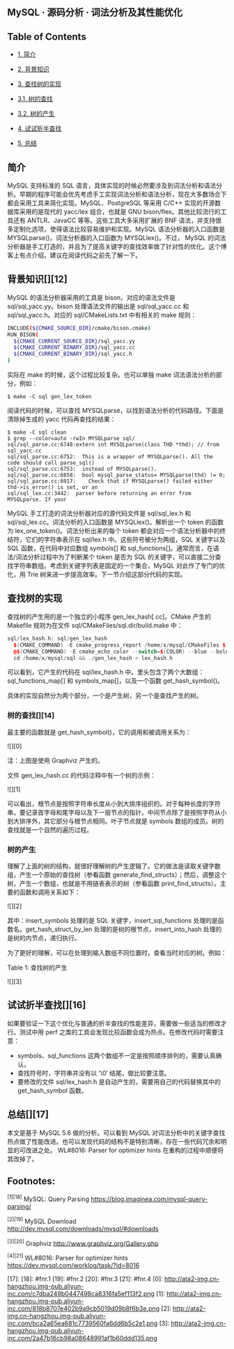 ## MySQL · 源码分析 · 词法分析及其性能优化


     
## Table of Contents


* [1. 简介][4]
* [2. 背景知识][5]
* [3. 查找树的实现][6]

* [3.1. 树的查找][7]
* [3.2. 树的产生][8]



* [4. 试试折半查找][9]
* [5. 总结][10]



## 简介[][11]



MySQL 支持标准的 SQL 语言，具体实现的时候必然要涉及到词法分析和语法分析。早期的程序可能会优先考虑手工实现词法分析和语法分析，现在大多数场合下都会采用工具来简化实现。MySQL、PostgreSQL 等采用  C/C++ 实现的开源数据库采用的是现代的 yacc/lex 组合，也就是 GNU bison/flex。其他比较流行的工具还有 ANTLR、JavaCC 等等。这些工具大多采用扩展的 BNF 语法，并支持很多定制化选项，使得语法比较容易维护和实现。MySQL 语法分析器的入口函数是 MYSQLparse()，词法分析器的入口函数为 MYSQLlex()。不过， MySQL 的词法分析器是手工打造的，并且为了提高关键字的查找效率做了针对性的优化。这个博客上有点介绍，建议在阅读代码之前先了解一下。  

## 背景知识[][12]



MySQL 的语法分析器采用的工具是 bison，对应的语法文件是 sql/sql_yacc.yy。bison 处理语法文件的输出是 sql/sql_yacc.cc 和 sql/sql_yacc.h。对应的 sql/CMakeLists.txt 中有相关的 make 规则：  

```bash
INCLUDE(${CMAKE_SOURCE_DIR}/cmake/bison.cmake)
RUN_BISON(
  ${CMAKE_CURRENT_SOURCE_DIR}/sql_yacc.yy 
  ${CMAKE_CURRENT_BINARY_DIR}/sql_yacc.cc
  ${CMAKE_CURRENT_BINARY_DIR}/sql_yacc.h
)

```


实际在 make 的时候，这个过程比较复杂。也可以单独 make 词法语法分析的部分，例如：  

```LANG
$ make -C sql gen_lex_token

```


阅读代码的时候，可以查找 MYSQLparse，以找到语法分析的代码路径。下面是清除掉生成的 yacc 代码再查找的结果：  

```LANG
$ make -C sql clean
$ grep --color=auto -rwIn MYSQLparse sql/
sql/sql_parse.cc:6748:extern int MYSQLparse(class THD *thd); // from sql_yacc.cc
sql/sql_parse.cc:6752:  This is a wrapper of MYSQLparse(). All the code should call parse_sql()
sql/sql_parse.cc:6753:  instead of MYSQLparse().
sql/sql_parse.cc:6858:  bool mysql_parse_status= MYSQLparse(thd) != 0;
sql/sql_parse.cc:6917:    Check that if MYSQLparse() failed either thd->is_error() is set, or an
sql/sql_lex.cc:3442:  parser before returning an error from MYSQLparse. If your

```


MySQL 手工打造的词法分析器对应的源代码文件是 sql/sql_lex.h 和 sql/sql_lex.cc。词法分析的入口函数是 MYSQLlex()。解析出一个 token 的函数为 lex_one_token()。词法分析出来的每个 token 都会对应一个语法分析器中的终结符，它们的字符串表示在 sql/lex.h 中。这些符号被分为两组，SQL 关键字以及 SQL 函数，在代码中对应数组 symbols[] 和 sql_functions[]。通常而言，在语法/词法分析过程中为了判断某个 token 是否为 SQL 的关键字，可以直接二分查找字符串数组。考虑到关键字列表是固定的一个集合，MySQL 对此作了专门的优化，用 Trie 树来进一步提高效率。下一节介绍这部分代码的实现。  

## 查找树的实现[][13]



查找树的产生用的是一个独立的小程序 gen_lex_hash[.cc]。CMake 产生的 Makefile 规则为在文件 sql/CMakeFiles/sql.dir/build.make 中：  

```cpp
sql/lex_hash.h: sql/gen_lex_hash
  $(CMAKE_COMMAND) -E cmake_progress_report /home/x/mysql/CMakeFiles $(CMAKE_PROGRESS_153)
  @$(CMAKE_COMMAND) -E cmake_echo_color --switch=$(COLOR) --blue --bold "Generating lex_hash.h"
  cd /home/x/mysql/sql && ./gen_lex_hash > lex_hash.h

```


可以看到，它产生的代码在 sql/lex_hash.h 中。里头包含了两个大数组：sql_functions_map[] 和 symbols_map[]，以及一个函数 get_hash_symbol()。  


具体的实现自然分为两个部分，一个是产生树，另一个是查找产生的树。  

### 树的查找[][14]



最主要的函数就是 get_hash_symbol()，它的调用和被调用关系为：  


![][0]  


注：上图是使用 Graphviz 产生的。  


文件 gen_lex_hash.cc 的代码注释中有一个树的示例：  


![][1]  


可以看出，根节点是按照字符串长度从小到大排序组织的。对于每种长度的字符串，要记录首字母和尾字母以及下一层节点的指针。中间节点除了是按照字符从小到大排序外，其它部分与根节点相同。叶子节点就是 symbols 数组的成员。树的查找就是一个自然的遍历过程。  

### 树的产生[][15]



理解了上面的树的结构，就很好理解树的产生逻辑了。它的做法是读取关键字数组，产生一个原始的查找树（参看函数 generate_find_structs）；然后，调整这个树，产生一个数组，也就是不用链表表示的树（参看函数 print_find_structs）。主要的函数和调用关系如下：  


![][2]  


其中：insert_symbols 处理的是 SQL 关键字，insert_sql_functions 处理的是函数名。get_hash_struct_by_len 处理的是树的根节点，insert_into_hash 处理的是树的内节点，递归执行。  


为了更好的理解，可以在处理到输入数组不同位置时，查看当时对应的树。例如：  


<caption class="t-above">
Table 1:  查找树的产生</caption>

<colgroup>
<col class="left">

<col class="left">
</colgroup>
<tr>
</tr>


![][3]  

## 试试折半查找[][16]



如果要验证一下这个优化与普通的折半查找的性能差异，需要做一些适当的修改才行。测试中用 perf 之类的工具会发现比较函数会成为热点。在修改代码时需要注意：  

* symbols、sql_functions 这两个数组不一定是按照顺序排列的，需要认真确认。
* 查找符号时，字符串并没有以 ‘\0’ 结尾，做比较要注意。
* 要修改的文件 sql/lex_hash.h 是自动产生的，需要用自己的代码替换其中的 get_hash_symbol 函数。


## 总结[][17]



本文是基于 MySQL 5.6 做的分析。可以看到 MySQL 对词法分析中的关键字查找热点做了性能改进。也可以发现代码的结构不是特别清晰，存在一些代码冗余和明显的可改进之处。 WL#8016: Parser for optimizer hints 在重构的过程中顺便将其改掉了。  


## Footnotes: 




<sup>[1][18]</sup> MySQL: Query Parsing <https://blog.imaginea.com/mysql-query-parsing/>



<sup>[2][19]</sup> MySQL Download <http://dev.mysql.com/downloads/mysql/#downloads>



<sup>[3][20]</sup> Graphviz <http://www.graphviz.org/Gallery.php>



<sup>[4][21]</sup> WL#8016: Parser for optimizer hints <https://dev.mysql.com/worklog/task/?id=8016>


[4]: #sec-1
[5]: #sec-2
[6]: #sec-3
[7]: #sec-3-1
[8]: #sec-3-2
[9]: #sec-4
[10]: #sec-5
[11]: 
[12]: 
[13]: 
[14]: 
[15]: 
[16]: 
[17]: 
[18]: #fnr.1
[19]: #fnr.2
[20]: #fnr.3
[21]: #fnr.4
[0]: http://ata2-img.cn-hangzhou.img-pub.aliyun-inc.com/c7dba249b0447498ca8316fa5ef113f2.png
[1]: http://ata2-img.cn-hangzhou.img-pub.aliyun-inc.com/818b8707e402b9a9cb5019d09b8f6b3e.png
[2]: http://ata2-img.cn-hangzhou.img-pub.aliyun-inc.com/bca2a65ea681c7739560fa6dd6b5c2e1.png
[3]: http://ata2-img.cn-hangzhou.img-pub.aliyun-inc.com/2a47b16cb98a08648991af1b60ddd135.png